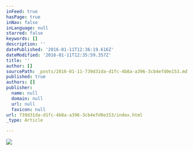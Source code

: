 ```yaml
---
inFeed: true
hasPage: true
inNav: false
inLanguage: null
starred: false
keywords: []
description: ''
datePublished: '2016-01-11T12:36:19.616Z'
dateModified: '2016-01-11T12:35:59.357Z'
title: ''
author: []
sourcePath: _posts/2016-01-11-739d31da-d1fc-4b8a-a396-3cb4efd0e153.md
published: true
authors: []
publisher:
  name: null
  domain: null
  url: null
  favicon: null
url: 739d31da-d1fc-4b8a-a396-3cb4efd0e153/index.html
_type: Article

---
```

![](https://the-grid-user-content.s3-us-west-2.amazonaws.com/136c122a-8372-4d44-9443-14e0ece174f3.jpg)